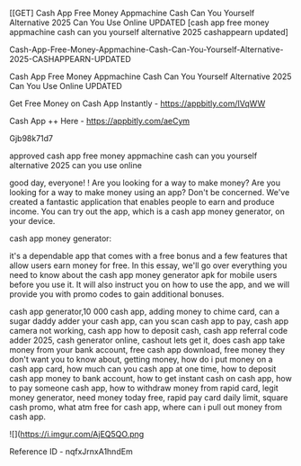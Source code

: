 [[GET] Cash App Free Money Appmachine Cash Can You Yourself Alternative 2025 Can You Use Online UPDATED [cash app free money appmachine cash can you yourself alternative 2025 cashappearn updated]

Cash-App-Free-Money-Appmachine-Cash-Can-You-Yourself-Alternative-2025-CASHAPPEARN-UPDATED

Cash App Free Money Appmachine Cash Can You Yourself Alternative 2025 Can You Use Online UPDATED

Get Free Money on Cash App Instantly -  https://appbitly.com/IVqWW


Cash App ++ Here - https://appbitly.com/aeCym


Gjb98k71d7

approved cash app free money appmachine cash can you yourself alternative 2025 can you use online

good day, everyone! ! Are you looking for a way to make money? Are you looking for a way to make money using an app? Don't be concerned. We've created a fantastic application that enables people to earn and produce income. You can try out the app, which is a cash app money generator, on your device.

cash app money generator:

it's a dependable app that comes with a free bonus and a few features that allow users earn money for free. In this essay, we'll go over everything you need to know about the cash app money generator apk for mobile users before you use it. It will also instruct you on how to use the app, and we will provide you with promo codes to gain additional bonuses.

cash app generator,10 000 cash app, adding money to chime card, can a sugar daddy adder your cash app, can you scan cash app to pay, cash app camera not working, cash app how to deposit cash, cash app referral code adder 2025, cash generator online, cashout lets get it, does cash app take money from your bank account, free cash app download, free money they don't want you to know about, getting money, how do i put money on a cash app card, how much can you cash app at one time, how to deposit cash app money to bank account, how to get instant cash on cash app, how to pay someone cash app, how to withdraw money from rapid card, legit money generator, need money today free, rapid pay card daily limit, square cash promo, what atm free for cash app, where can i pull out money from cash app.

![](https://i.imgur.com/AjEQ5QO.png

Reference ID - nqfxJrnxA1hndEm